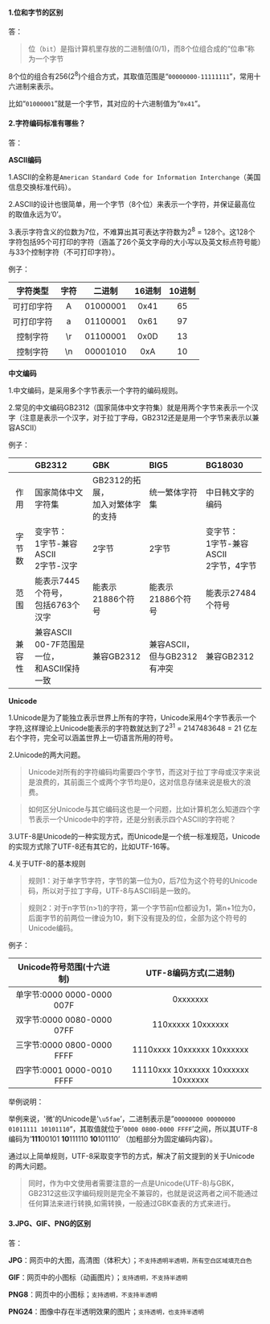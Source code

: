 #### 1.位和字节的区别
答：
> 位（`bit`）是指计算机里存放的二进制值(0/1)，而8个位组合成的“位串”称为一个字节

8个位的组合有256(2<sup>8</sup>)个组合方式，其取值范围是“`00000000-11111111`”，常用十六进制来表示。

比如“`01000001`”就是一个字节，其对应的十六进制值为“`0x41`”。

#### 2.字符编码标准有哪些？
答：
    
**ASCII编码**
    
1.ASCII的全称是`American Standard Code for Information Interchange`（美国信息交换标准代码）。

2.ASCII的设计也很简单，用一个字节（8个位）来表示一个字符，并保证最高位的取值永远为’0’。

3.表示字符含义的位数为7位，不难算出其可表达字符数为2<sup>8</sup> = 128个。这128个字符包括95个可打印的字符（涵盖了26个英文字母的大小写以及英文标点符号能）与33个控制字符（不可打印字符）。

例子：
    
| 字符类型 | 字符 | 二进制 | 16进制 | 10进制 |
|:---:|:---:|:---:|:---:|:---:|
| 可打印字符 | A | 01000001 | 0x41 | 65 |
| 可打印字符 | a | 01100001 | 0x61 | 97 |
| 控制字符 | \r | 01100001 | 0x0D | 13 |
| 控制字符 | \n | 00001010 | 0xA | 10 |

**中文编码**

1.中文编码，是采用多个字节表示一个字符的编码规则。

2.常见的中文编码GB2312（国家简体中文字符集）就是用两个字节来表示一个汉字（注意是表示一个汉字，对于拉丁字母，GB2312还是是用一个字节来表示以兼容ASCII）

例子：

|  | GB2312 | GBK | BIG5 | BG18030 |
|:---:|:---|:---|:---|:---|
| 作用 | 国家简体中文字符集 | GB2312的拓展，<br>加入对繁体字的支持 | 统一繁体字符集 | 中日韩文字的编码 |
| 字节数 | 变字节：<br>1字节-兼容ASCII<br>2字节-汉字 | 2字节 | 2字节 | 变字节：<br>1字节-兼容ASCII<br>2字节，4字节 |
| 范围 | 能表示7445个符号，<br>包括6763个汉字 | 能表示21886个符号 | 能表示21886个符号 | 能表示27484个符号 |
| 兼容性 | 兼容ASCII<br>00-7F范围是一位，<br>和ASCII保持一致 | 兼容GB2312 | 兼容ASCII，<br>但与GB2312有冲突 | 兼容GB2312 |

**Unicode**

1.Unicode是为了能独立表示世界上所有的字符，Unicode采用4个字节表示一个字符,这样理论上Unicode能表示的字符数就达到了2<sup>31</sup> = 2147483648 = 21 亿左右个字符，完全可以涵盖世界上一切语言所用的符号。

2.Unicode的两大问题。

> Unicode对所有的字符编码均需要四个字节，而这对于拉丁字母或汉字来说是浪费的，其前面三个或两个字节均是0，这对信息存储来说是极大的浪费。

> 如何区分Unicode与其它编码这也是一个问题，比如计算机怎么知道四个字节表示一个Unicode中的字符，还是分别表示四个ASCII的字符呢？

3.UTF-8是Unicode的一种实现方式，而Unicode是一个统一标准规范，Unicode的实现方式除了UTF-8还有其它的，比如UTF-16等。

4.关于UTF-8的基本规则

> 规则1：对于单字节字符，字节的第一位为0，后7位为这个符号的Unicode码，所以对于拉丁字母，UTF-8与ASCII码是一致的。

> 规则2：对于n字节(n>1)的字符，第一个字节前n位都设为1，第n+1位为0，后面字节的前两位一律设为10，剩下没有提及的位，全部为这个符号的Unicode编码。

例子：

| Unicode符号范围(十六进制) | UTF-8编码方式(二进制) |
|:---:|:---:|
| 单字节:0000 0000-0000 007F | 0xxxxxxx |
| 双字节:0000 0080-0000 07FF | 110xxxxx 10xxxxxx |
| 三字节:0000 0800-0000 FFFF | 1110xxxx 10xxxxxx 10xxxxxx |
| 四字节:0001 0000-0010 FFFF | 11110xxx 10xxxxxx 10xxxxxx 10xxxxxx |

举例说明：

举例来说，'微'的Unicode是’`\u5fae`’，二进制表示是”`00000000 00000000 01011111 10101110`“，其取值就位于’`0000 0800-0000 FFFF`’之间，所以其UTF-8编码为’**111**00101 **10**111110 **10**101110’ （加粗部分为固定编码内容）。

通过以上简单规则，UTF-8采取变字节的方式，解决了前文提到的关于Unicode的两大问题。

> 同时，作为中文使用者需要注意的一点是Unicode(UTF-8)与GBK，GB2312这些汉字编码规则是完全不兼容的，也就是说这两者之间不能通过任何算法来进行转换,如需转换，一般通过GBK查表的方式来进行。

#### 3.JPG、GIF、PNG的区别
答：

**JPG**：网页中的大图，高清图（体积大）；`不支持透明半透明，所有空白区域填充白色`

**GIF**：网页中的小图标（动画图片）；`支持透明，不支持半透明`

**PNG8**：网页中的小图标；`支持透明，不支持半透明`

**PNG24**：图像中存在半透明效果的图片；`支持透明，也支持半透明`
